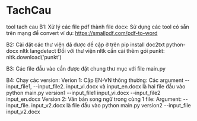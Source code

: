 # TachCau
tool tach cau
B1: Xử lý các file pdf thành file docx:
Sử dụng các tool có sẵn trên mạng để convert ví dụ: https://smallpdf.com/pdf-to-word

B2: Cài đặt các thư viện đã được đề cập ở trên
pip install doc2txt python-docx nltk langdetect
Đối với thư viện nltk cần cài thêm gói punkt: nltk.download('punkt')

B3: Các file đầu vào cần được đặt chung thư mục với file main.py

B4: Chạy các version:
Verion 1: Cặp EN-VN thông thường: Các argument --input_file1, --input_file2.
input_vi.docx và input_en.docx là hai file đầu vào
python main.py version1 --input_file1 input_vi.docx --input_file2 input_en.docx
Version 2: Văn bản song ngữ trong cùng 1 file: Argument: --input_file. input_v2.docx là file đầu vào 
python main.py version2 --input_file input_v2.docx
